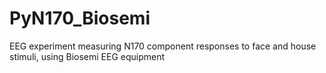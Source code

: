# PyN170_Biosemi
EEG experiment measuring N170 component responses to face and house stimuli, using Biosemi EEG equipment
